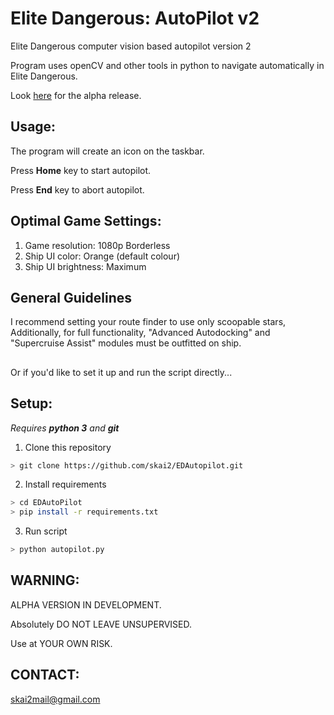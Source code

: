 # Elite Dangerous: AutoPilot v2
Elite Dangerous computer vision based autopilot version 2

Program uses openCV and other tools in python to navigate automatically in Elite Dangerous.

Look [here](https://github.com/skai2/EDAutopilot/releases) for the alpha release.

## Usage:
The program will create an icon on the taskbar.

Press **Home** key to start autopilot.

Press **End** key to abort autopilot.

## Optimal Game Settings:
1. Game resolution:      1080p Borderless
2. Ship UI color:        Orange (default colour)
3. Ship UI brightness:   Maximum

## General Guidelines

I recommend setting your route finder to use only scoopable stars, Additionally, for full functionality, "Advanced Autodocking" and  "Supercruise Assist" modules must be outfitted on ship.

##
Or if you'd like to set it up and run the script directly...

## Setup:
_Requires **python 3** and **git**_
1. Clone this repository
```sh
> git clone https://github.com/skai2/EDAutopilot.git
```
2. Install requirements
```sh
> cd EDAutoPilot
> pip install -r requirements.txt
```
3. Run script
```sh
> python autopilot.py
```

## WARNING:

ALPHA VERSION IN DEVELOPMENT. 

Absolutely DO NOT LEAVE UNSUPERVISED. 

Use at YOUR OWN RISK.

## CONTACT:

skai2mail@gmail.com
